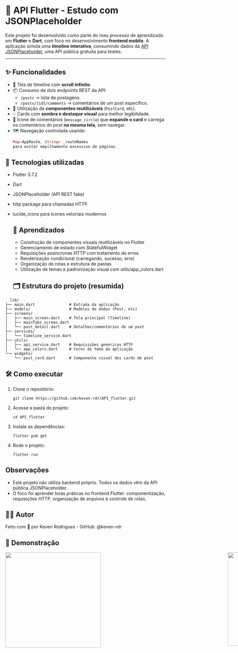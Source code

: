 # 📱 API Flutter - Estudo com JSONPlaceholder

Este projeto foi desenvolvido como parte do meu processo de aprendizado em **Flutter** e **Dart**, com foco no desenvolvimento **frontend mobile**. A aplicação simula uma **timeline interativa**, consumindo dados da [API JSONPlaceholder](https://jsonplaceholder.typicode.com/), uma API pública gratuita para testes.

---

## ✨ Funcionalidades

- 📜 Tela de timeline com **scroll infinito**.
- 📦 Consumo de dois endpoints REST da API:
  - `/posts` → lista de postagens.
  - `/posts/{id}/comments` → comentários de um post específico.
- 🧩 Utilização de **componentes reutilizáveis** (`PostCard`, etc).
- 💡 Cards com **sombra e destaque visual** para melhor legibilidade.
- 💬 Ícone de comentários (`message_circle`) que **expande o card** e carrega os comentários do post **na mesma tela**, sem navegar.
- 🗺️ Navegação controlada usando:
  ```dart
  Map<AppRoute, String> _routeNames
  para evitar empilhamento excessivo de páginas.

 ## 🚀 Tecnologias utilizadas

- Flutter 3.7.2
- Dart
- JSONPlaceholder (API REST fake)
- http package para chamadas HTTP
- lucide_icons para ícones vetoriais modernos

  ## 🧠 Aprendizados

  - Construção de componentes visuais reutilizáveis no Flutter
  - Gerenciamento de estado com StatefulWidget
  - Requisições assíncronas HTTP com tratamento de erros
  - Renderização condicional (carregando, sucesso, erro)
  - Organização de rotas e estrutura de pastas
  - Utilização de temas e padronização visual com utils/app_colors.dart
 
   ## 🗂️ Estrutura do projeto (resumida)
```
  lib/
├── main.dart               # Entrada da aplicação
├── models/                 # Modelos de dados (Post, etc)
├── screens/
│   ├── main_screen.dart    # Tela principal (Timeline)
│   ├── mainTabs_screen.dart
│   └── post_detail.dart    # Detalhes/comentários de um post
├── services/
│   └── timeline_service.dart
├── utils/
│   ├── api_service.dart    # Requisições genéricas HTTP
│   └── app_colors.dart     # Cores do tema da aplicação
└── widgets/
    └── post_card.dart      # Componente visual dos cards de post
```

  ## 🛠️ Como executar
  1. Clone o repositório:
     ```
     git clone https://github.com/keven-rdr/API_flutter.git
     ```
  2. Acesse a pasta do projeto:
      ```
      cd API_flutter
      ```
  3. Instale as dependências:
     ```
     flutter pub get
     ```
  4. Rode o projeto:
     ```
     flutter run
     ```
  ## Observações
  - Este projeto não utiliza backend próprio. Todos os dados vêm da API pública JSONPlaceholder.
  - O foco foi aprender boas práticas no frontend Flutter: componentização, requisições HTTP, organização de arquivos e controle de rotas.
    
  ## 👨‍💻 Autor
  Feito com 💙 por Keven Rodrigues - 
  GitHub: @keven-rdr

  <h2>📸 Demonstração</h2>

<div style="display: flex; gap: 400px;">
  <img src="https://github.com/keven-rdr/API_flutter/blob/main/statement_handle/assets/timeline_demo.gif?raw=true" width="300"/>
  <img src="https://github.com/keven-rdr/API_flutter/blob/main/statement_handle/assets/timeline_demo2.gif?raw=true" width="294"/>
</div>

